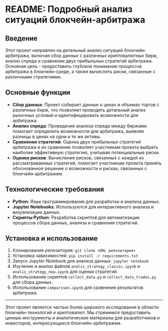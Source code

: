 # README: Подробный анализ ситуаций блокчейн-арбитража

## Введение

Этот проект направлен на детальный анализ ситуаций блокчейн-арбитража, включая сбор данных с различных криптовалютных бирж, анализ спреда и сравнение двух прибыльных стратегий арбитража. Основная цель - предоставить глубокое понимание процессов арбитража в блокчейн-среде, а также вычислить риски, связанные с различными стратегиями.

## Основные функции

- **Сбор данных**: Проект собирает данные о ценах и объемах торгов с различных бирж, что позволяет проводить детальный анализ рыночных условий и идентифицировать возможности для арбитража.
- **Анализ спреда**: Проведение анализа спреда между биржами помогает определить возможности для арбитража, выявляя разницы в ценах на одни и те же активы.
- **Сравнение стратегий**: Оценка двух прибыльных стратегий арбитража и их сравнение позволяет участникам проекта выбрать наиболее эффективную стратегию, учитывая потенциальные риски.
- **Оценка рисков**: Вычисление рисков, связанных с каждой из рассматриваемых стратегий, помогает участникам проекта принять обоснованное решение о возможности и рисках, связанных с блокчейн-арбитражем.

## Технологические требования

- **Python**: Язык программирования для разработки и анализа данных.
- **Jupyter Notebooks**: Используются для интерактивного анализа и визуализации данных.
- **Скрипты Python**: Разработка скриптов для автоматизации процессов сбора данных, анализа и сравнения стратегий.

## Установка и использование

1. Клонирование репозитория: `git clone <URL репозитория>`
2. Установка зависимостей: `pip install -r requirements.txt`
3. Запуск Jupyter Notebook для анализа данных: `jupyter notebook`
4. Изучение и анализ файлов `analis_strategy_classic.ipynb` и `analis_strategy_new.ipynb` для оценки стратегий.
5. Использование скриптов `collect_data.py` и `collect_data_trades.py` для сбора данных.
6. Использование `comparison.ipynb` для сравнения результатов арбитража.

---

Этот проект является частью более широкого исследования в области блокчейн-технологий и криптовалют. Мы стремимся предоставить ценные инструменты и аналитические материалы для разработчиков и инвесторов, интересующихся блокчейн-арбитражем.
